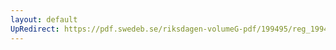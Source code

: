 ```yaml
---
layout: default
UpRedirect: https://pdf.swedeb.se/riksdagen-volumeG-pdf/199495/reg_199495/reg_199495_0462.pdf
---
```

